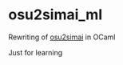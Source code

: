 # osu2simai_ml

Rewriting of [osu2simai](https://github.com/XajilX/osu2simai) in OCaml

Just for learning
